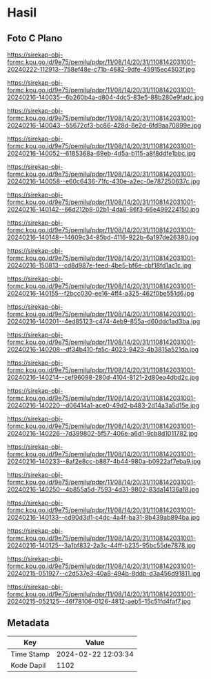 # Hasil

## Foto C Plano

https://sirekap-obj-formc.kpu.go.id/9e75/pemilu/pdpr/11/08/14/20/31/1108142031001-20240222-112913--758ef48e-c71b-4682-9dfe-45915ec4503f.jpg

https://sirekap-obj-formc.kpu.go.id/9e75/pemilu/pdpr/11/08/14/20/31/1108142031001-20240216-140035--6b260b4a-d804-4dc5-83e5-88b280e9fadc.jpg

https://sirekap-obj-formc.kpu.go.id/9e75/pemilu/pdpr/11/08/14/20/31/1108142031001-20240216-140043--55672cf3-bc86-428d-8e2d-6fd9aa70899e.jpg

https://sirekap-obj-formc.kpu.go.id/9e75/pemilu/pdpr/11/08/14/20/31/1108142031001-20240216-140052--6185368a-69eb-4d5a-b115-a8f8ddfe1bbc.jpg

https://sirekap-obj-formc.kpu.go.id/9e75/pemilu/pdpr/11/08/14/20/31/1108142031001-20240216-140058--e60c6436-71fc-430e-a2ec-0e787250637c.jpg

https://sirekap-obj-formc.kpu.go.id/9e75/pemilu/pdpr/11/08/14/20/31/1108142031001-20240216-140142--66d212b8-02b1-4da6-86f3-66e499224150.jpg

https://sirekap-obj-formc.kpu.go.id/9e75/pemilu/pdpr/11/08/14/20/31/1108142031001-20240216-140148--14609c34-85bd-4116-922b-6a197de26380.jpg

https://sirekap-obj-formc.kpu.go.id/9e75/pemilu/pdpr/11/08/14/20/31/1108142031001-20240216-150813--cd8d987e-feed-4be5-bf6e-cbf18fd1ac1c.jpg

https://sirekap-obj-formc.kpu.go.id/9e75/pemilu/pdpr/11/08/14/20/31/1108142031001-20240216-140155--f2bcc030-ee16-4ff4-a325-462f0be551d6.jpg

https://sirekap-obj-formc.kpu.go.id/9e75/pemilu/pdpr/11/08/14/20/31/1108142031001-20240216-140201--4ed85123-c474-4eb9-855a-d60ddc1ad3ba.jpg

https://sirekap-obj-formc.kpu.go.id/9e75/pemilu/pdpr/11/08/14/20/31/1108142031001-20240216-140208--df34b410-fa5c-4023-9423-4b3815a521da.jpg

https://sirekap-obj-formc.kpu.go.id/9e75/pemilu/pdpr/11/08/14/20/31/1108142031001-20240216-140214--cef96098-280d-4104-8121-2d80ea4dbd2c.jpg

https://sirekap-obj-formc.kpu.go.id/9e75/pemilu/pdpr/11/08/14/20/31/1108142031001-20240216-140220--d06414a1-ace0-49d2-b483-2d14a3a5d15e.jpg

https://sirekap-obj-formc.kpu.go.id/9e75/pemilu/pdpr/11/08/14/20/31/1108142031001-20240216-140226--7d399802-5f57-406e-a6d1-9cb8d1011782.jpg

https://sirekap-obj-formc.kpu.go.id/9e75/pemilu/pdpr/11/08/14/20/31/1108142031001-20240216-140233--8af2e8cc-b887-4b44-980a-b0922af7eba9.jpg

https://sirekap-obj-formc.kpu.go.id/9e75/pemilu/pdpr/11/08/14/20/31/1108142031001-20240216-140250--4b855a5d-7593-4d31-9802-83da14136a18.jpg

https://sirekap-obj-formc.kpu.go.id/9e75/pemilu/pdpr/11/08/14/20/31/1108142031001-20240216-140133--cd90d3d1-c4dc-4a4f-ba31-8b439ab894ba.jpg

https://sirekap-obj-formc.kpu.go.id/9e75/pemilu/pdpr/11/08/14/20/31/1108142031001-20240216-140125--3a1bf832-2a3c-44ff-b235-95bc55de7878.jpg

https://sirekap-obj-formc.kpu.go.id/9e75/pemilu/pdpr/11/08/14/20/31/1108142031001-20240215-051927--c2d537e3-40a8-494b-8ddb-d3a456d91811.jpg

https://sirekap-obj-formc.kpu.go.id/9e75/pemilu/pdpr/11/08/14/20/31/1108142031001-20240215-052125--46f78106-0126-4812-aeb5-15c51fd4faf7.jpg


## Metadata

| Key        | Value               |
| ---------- | ------------------- |
| Time Stamp | 2024-02-22 12:03:34 |
| Kode Dapil | 1102                |



